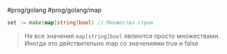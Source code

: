 #prog/golang #prog/golang/map 

```go
set := make(map[string]bool) // Множество строк
```

> Не все значения `map[string]bool` являются просто множествами. Иногда это действительно map со значениями true и false

